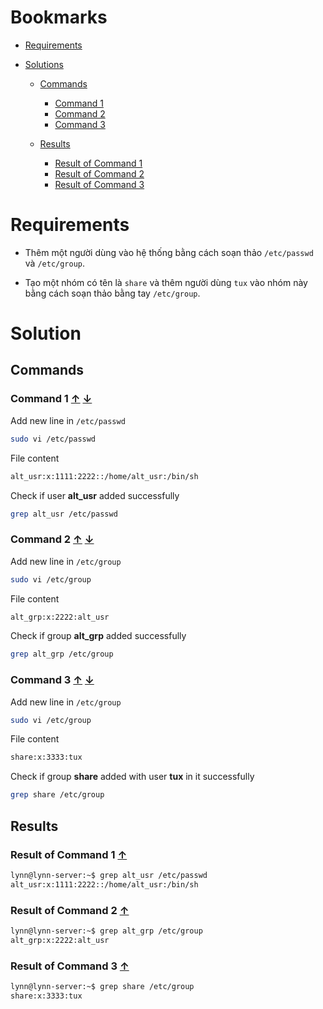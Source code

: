 <a name="bookmarks"/>

# Bookmarks

- [Requirements](#requirements)

- [Solutions](#solutions)

  - [Commands](#commands)
    - [Command 1](#command-1)
    - [Command 2](#command-2)
    - [Command 3](#command-3)

  - [Results](#results)
    - [Result of Command 1](#result-1)
    - [Result of Command 2](#result-2)
    - [Result of Command 3](#result-3)

<a name="requirements"/>

# Requirements

- Thêm một người dùng vào hệ thống bằng cách soạn thảo `/etc/passwd` và `/etc/group`.

- Tạo một nhóm có tên là `share` và thêm người dùng `tux` vào nhóm này bằng cách soạn thảo bằng tay `/etc/group`.

<a name="solutions"/>

# Solution

<a name="commands"/>

## Commands

<a name="command-1"/>

### Command 1 [↑](#bookmarks) [↓](#result-1)

Add new line in `/etc/passwd`

```sh
sudo vi /etc/passwd
```

File content

```sh
alt_usr:x:1111:2222::/home/alt_usr:/bin/sh
```

Check if user **alt_usr** added successfully

```sh
grep alt_usr /etc/passwd
```

<a name="command-2"/>

### Command 2 [↑](#bookmarks) [↓](#result-2)

Add new line in `/etc/group`

```sh
sudo vi /etc/group
```

File content

```sh
alt_grp:x:2222:alt_usr
```

Check if group **alt_grp** added successfully

```sh
grep alt_grp /etc/group
```

<a name="command-3"/>

### Command 3 [↑](#bookmarks) [↓](#result-3)

Add new line in `/etc/group`

```sh
sudo vi /etc/group
```

File content

```sh
share:x:3333:tux
```

Check if group **share** added with user **tux** in it successfully

```sh
grep share /etc/group
```

<a name="results"/>

## Results

<a name="result-1"/>

### Result of Command 1 [↑](#command-1)

```sh
lynn@lynn-server:~$ grep alt_usr /etc/passwd
alt_usr:x:1111:2222::/home/alt_usr:/bin/sh
```

<a name="result-2"/>

### Result of Command 2 [↑](#command-2)

```sh
lynn@lynn-server:~$ grep alt_grp /etc/group
alt_grp:x:2222:alt_usr
```

<a name="result-3"/>

### Result of Command 3 [↑](#command-3)

```sh
lynn@lynn-server:~$ grep share /etc/group
share:x:3333:tux
```